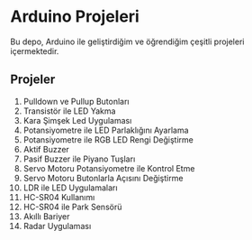 <h1>Arduino Projeleri</h1>

<p>Bu depo, Arduino ile geliştirdiğim ve öğrendiğim çeşitli projeleri içermektedir.</p>

<h2>Projeler</h2>
<ol>
  <li>Pulldown ve Pullup Butonları</li>
  <li>Transistör ile LED Yakma</li>
  <li>Kara Şimşek Led Uygulaması</li>
  <li>Potansiyometre ile LED Parlaklığını Ayarlama</li>
  <li>Potansiyometre ile RGB LED Rengi Değiştirme</li>
  <li>Aktif Buzzer</li>
  <li>Pasif Buzzer ile Piyano Tuşları</li>
  <li>Servo Motoru Potansiyometre ile Kontrol Etme</li>
  <li>Servo Motoru Butonlarla Açısını Değiştirme</li>
  <li>LDR ile LED Uygulamaları</li>
  <li>HC-SR04 Kullanımı</li>
  <li>HC-SR04 ile Park Sensörü</li>
  <li>Akıllı Bariyer</li>
  <li>Radar Uygulaması</li>
</ol>
